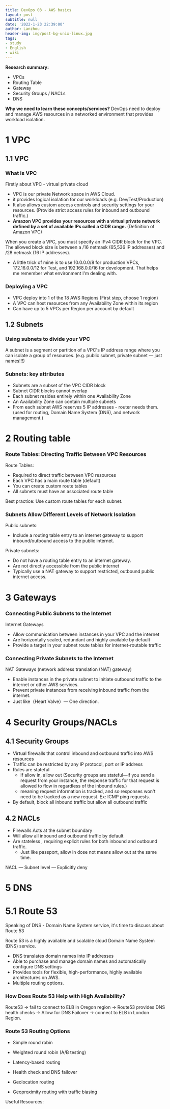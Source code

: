 ```yaml
---
title: DevOps 03 - AWS basics
layout: post
subtitle: null
date: '2022-1-23 22:39:00'
author: Lanzhou
header-img: img/post-bg-unix-linux.jpg
tags:
- study
- English
- wiki
---
```

**Research summary:**

- VPCs
- Routing Table
- Gateway
- Security Groups / NACLs
- DNS

**Why we need to learn these concepts/services?**
DevOps need to deploy and manage AWS resources in a networked environment that provides workload isolation.

# 1 VPC
## 1.1 VPC

### What is VPC
Firstly about VPC - virtual private cloud

- VPC is our private Network space in AWS Cloud.
- it provides logical isolation for our workloads (e.g. Dev/Test/Production)
- It also allows custom access controls and security settings for your resources. (Provide strict access rules for inbound and outbound traffic.)
- **Amazon VPC provides your resources with a virtual private network defined by a set of available IPs called a CIDR range.** (Definition of Amazon VPC)

When you create a VPC, you must specify an IPv4 CIDR block for the VPC. The allowed block size is between a /16 netmask (65,536 IP addresses) and /28 netmask (16 IP addresses).

- A little trick of mine is to use 10.0.0.0/8 for production VPCs, 172.16.0.0/12 for Test, and 192.168.0.0/16 for development. That helps me remember what environment I'm dealing with.

### Deploying a VPC

- VPC deploy into 1 of the 18 AWS Regions (First step, choose 1 region)
- A VPC can host resources from any Availability Zone within its region
- Can have up to 5 VPCs per Region per account by default

## 1.2 Subnets

### Using subnets to divide your VPC
A subnet is a segment or partition of a VPC's IP address range where you can isolate a group of resources. (e.g. public subnet, private subnet — just names!!!)

### Subnets: key attributes

- Subnets are a subset of the VPC CIDR block
- Subnet CIDR blocks cannot overlap
- Each subnet resides entirely within one Availability Zone
- An Availability Zone can contain multiple subnets
- From each subnet AWS reserves 5 IP addresses - router needs them. (used for routing, Domain Name System (DNS), and network management.)


# 2 Routing table
### Route Tables: Directing Traffic Between VPC Resources

Route Tables:

- Required to direct traffic between VPC resources
- Each VPC has a main route table (default)
- You can create custom route tables
- All subnets must have an associated route table

Best practice: Use custom route tables for each subnet.

### Subnets Allow Different Levels of Network Isolation

Public subnets:

- Include a routing table entry to an internet gateway to support inbound/outbound access to the public internet.

Private subnets:

- Do not have a routing table entry to an internet gateway.
- Are not directly accessible from the public internet
- Typically use a NAT gateway to support restricted, outbound public internet access.

# 3 Gateways

### Connecting Public Subnets to the Internet

Internet Gateways

- Allow communication between instances in your VPC and the internet
- Are horizontally scaled, redundant and highly available by default
- Provide a target in your subnet route tables for internet-routable traffic

### Connecting Private Subnets to the Internet

NAT Gateways (network address translation (NAT) gateway)

- Enable instances in the private subnet to initiate outbound traffic to the internet or other AWS services.
- Prevent private instances from receiving inbound traffic from the internet.
- Just like（Heart Valve）— One direction.


# 4 Security Groups/NACLs

## 4.1 Security Groups

- Virtual firewalls that control inbound and outbound traffic into AWS resources
- Traffic can be restricted by any IP protocol, port or IP address
- Rules are stateful
    - If allow in, allow out (Security groups are stateful—if you send a request from your instance, the response traffic for that request is allowed to flow in regardless of the inbound rules.)
    - meaning request information is tracked, and so responses won't need to be tracked as a new request. Ex: ICMP ping requests.
- By default, block all inbound traffic but allow all outbound traffic

## 4.2 NACLs

- Firewalls Acts at the subnet boundary
- Will allow all inbound and outbound traffic by default
- Are stateless , requiring explicit rules for both inbound and outbound traffic.
    - Just like passport, allow in dose not means allow out at the same time.

NACL — Subnet level — Explicitly deny

# 5 DNS

# 5.1 Route 53
Speaking of DNS - Domain Name System service, it's time to discuss about Route 53

Route 53 is a highly available and scalable cloud Domain Name System (DNS) service.

- DNS translates domain names into IP addresses
- Able to purchase and manage domain names and automatically configure DNS settings
- Provides tools for flexible, high-performance, highly available architectures on AWS.
- Multiple routing options.

### How Does Route 53 Help with High Availability?

Route53 → fail to connect to ELB in Oregon region → Route53 provides DNS health checks → Allow for DNS Failover → connect to ELB in London Region.

### Route 53 Routing Options

- Simple round robin

- Weighted round robin (A/B testing)

- Latency-based routing

- Health check and DNS failover

- Geolocation routing

- Geoproximity routing with traffic biasing

Useful Resources:
